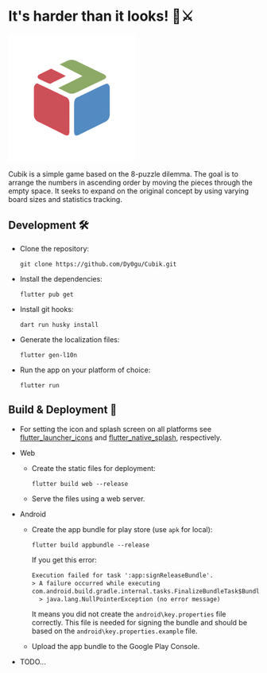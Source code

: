 # It's harder than it looks! 👀⚔️

![logo](assets/images/logo.png)

Cubik is a simple game based on the 8-puzzle dilemma. The goal is to arrange the numbers in ascending order by moving the pieces through the empty space. It seeks to expand on the original concept by using varying board sizes and statistics tracking.

## Development 🛠️

- Clone the repository:

  ```shell
  git clone https://github.com/Dy0gu/Cubik.git
  ```

- Install the dependencies:

  ```shell
  flutter pub get
  ```

- Install git hooks:

  ```shell
  dart run husky install
  ```

- Generate the localization files:

  ```shell
  flutter gen-l10n
  ```

- Run the app on your platform of choice:

  ```shell
  flutter run
  ```

## Build & Deployment 🚀

- For setting the icon and splash screen on all platforms see
  [flutter_launcher_icons](./flutter_launcher_icons.yaml) and [flutter_native_splash](./flutter_native_splash.yaml), respectively.

- Web

  - Create the static files for deployment:

    ```shell
    flutter build web --release
    ```

  - Serve the files using a web server.

- Android

  - Create the app bundle for play store (use `apk` for local):

    ```shell
    flutter build appbundle --release
    ```

    If you get this error:

    ```shell
    Execution failed for task ':app:signReleaseBundle'.
    > A failure occurred while executing com.android.build.gradle.internal.tasks.FinalizeBundleTask$BundleToolRunnable
      > java.lang.NullPointerException (no error message)
    ```

    It means you did not create the `android\key.properties` file correctly. This file is needed for signing the bundle and should be based on the `android\key.properties.example` file.

  - Upload the app bundle to the Google Play Console.

- TODO...
